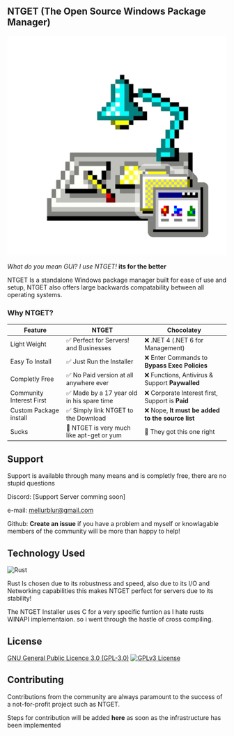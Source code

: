 ## NTGET (The Open Source Windows Package Manager)

![NTGET Logo](https://github.com/Mellurboo/NTGET/blob/0dc24e4c5b855c88420d301721616d380f7576e3/res/NTGET%20Logo.png?raw=true)

*What do you mean GUI? I use NTGET!*
**its for the better**

NTGET Is a standalone Windows package manager built for ease of use and setup,
NTGET also offers large backwards compatability between all operating systems.

### Why NTGET?

| Feature                   | NTGET                     | Chocolatey   |
| --------                  | -------                   | -----------  |
| Light Weight              | ✅ Perfect for Servers! and Businesses   |❌ .NET 4 (.NET 6 for Management)
| Easy To Install           | ✅ Just Run the Installer                     |❌ Enter Commands to **Bypass Exec Policies**
| Completly Free                     | ✅ No Paid version at all anywhere ever                     | ❌ Functions, Antivirus & Support **Paywalled**
Community Interest First | ✅ Made by a 17 year old in his spare time | ❌ Corporate Interest first, Support is **Paid**
Custom Package install | ✅ Simply link NTGET to the Download | ❌ Nope, **It must be added to the source list**
Sucks | 🐧 NTGET is very much like apt-get or yum | 🤷 They got this one right

## Support
Support is available through many means and is completly free, there are no stupid questions

Discord: [Support Server comming soon]

e-mail: mellurblur@gmail.com

Github: **Create an issue** if you have a problem and myself or knowlagable members of the community will be more than happy to help!


## Technology Used
![Rust](https://img.shields.io/badge/rust-%23000000.svg?style=for-the-badge&logo=rust&logoColor=white)

Rust Is chosen due to its robustness and speed, also due to its I/O and Networking capabilities
this makes NTGET perfect for servers due to its stability!

The NTGET Installer uses C for a very specific funtion as I hate rusts WINAPI implementaion. so i went through the hastle of cross compiling.


## License 

[GNU General Public Licence 3.0 (GPL-3.0)](https://choosealicense.com/licenses/gpl-3.0/) 
[![GPLv3 License](https://img.shields.io/badge/License-GPL%20v3-yellow.svg)](https://opensource.org/licenses/)


## Contributing

Contributions from the community are always paramount to the success of a not-for-profit project such as NTGET.

Steps for contribution will be added **here** as soon as the infrastructure has been implemented


